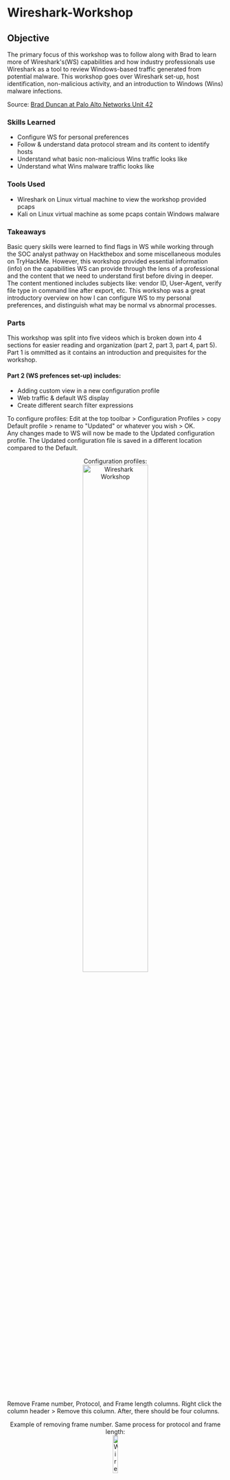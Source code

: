 # Wireshark-Workshop

## Objective
The primary focus of this workshop was to follow along with Brad to learn more of Wireshark's(WS) capabilities and how industry professionals use Wireshark as a tool to review Windows-based traffic generated from potential malware. This workshop goes over Wireshark set-up, host identification, non-malicious activity, and an introduction to Windows (Wins) malware infections. 

Source: [Brad Duncan at Palo Alto Networks Unit 42](https://unit42.paloaltonetworks.com/wireshark-workshop-videos/)

### Skills Learned
- Configure WS for personal preferences
- Follow & understand data protocol stream and its content to identify hosts
- Understand what basic non-malicious Wins traffic looks like
- Understand what Wins malware traffic looks like

### Tools Used
- Wireshark on Linux virtual machine to view the workshop provided pcaps
- Kali on Linux virtual machine as some pcaps contain Windows malware

### Takeaways
Basic query skills were learned to find flags in WS while working through the SOC analyst pathway on Hackthebox and some miscellaneous modules on TryHackMe. However, this workshop provided essential information (info) on the capabilities WS can provide through the lens of a professional and the content that we need to understand first before diving in deeper. The content mentioned includes subjects like: vendor ID, User-Agent, verify file type in command line after export, etc. This workshop was a great introductory overview on how I can configure WS to my personal preferences, and distinguish what may be normal vs abnormal processes. 

### Parts
This workshop was split into five videos which is broken down into 4 sections for easier reading and organization (part 2, part 3, part 4, part 5). Part 1 is ommitted as it contains an introduction and prequisites for the workshop.

#### Part 2 (WS prefences set-up) includes: 
- Adding custom view in a new configuration profile
- Web traffic & default WS display
- Create different search filter expressions

To configure profiles: Edit at the top toolbar > Configuration Profiles > copy Default profile > rename to "Updated" or whatever you wish > OK. <br/>
Any changes made to WS will now be made to the Updated configuration profile. The Updated configuration file is saved in a different location compared to the Default. 
<p align="center">
Configuration profiles: <br/>
<img src="https://i.imgur.com/eMATvbW.png" height="55%" width="55%" alt="Wireshark Workshop"/>
<br />
<br />

Remove Frame number, Protocol, and Frame length columns. Right click the column header > Remove this column. After, there should be four columns. 
<p align="center">
Example of removing frame number. Same process for protocol and frame length: <br/>
<img src="https://i.imgur.com/F7ZxpGs.png" height="15%" width="15%" alt="Wireshark Workshop"/>
<br />
Display with four columns: <br/>
<img src="https://i.imgur.com/0LkocNG.png" height="60%" width="60%" alt="Wireshark Workshop"/>
<br />
<br />

To add/remove display columns: right click any column header > column preferences > add column button at the bottom > update column title > change column type > drag column to proper location.
<p align="center">
Right click any column > column preferences: <br/>
<img src="https://i.imgur.com/MV7sRaj.png" height="20%" width="20%" alt="Wireshark Workshop"/>
<br />
Column preferences: <br/>
<img src="https://i.imgur.com/p1bcm17.png" height="65%" width="65%" alt="Wireshark Workshop"/>
<br />
Add a new column: <br/>
<img src="https://i.imgur.com/P03Sxi0.png" height="20%" width="20%" alt="Wireshark Workshop"/>
<br />
Update title to Port & type=destination port (unresolved: shows raw port number): <br/>
<img src="https://i.imgur.com/Dl7dbqP.png" height="35%" width="35%" alt="Wireshark Workshop"/>
<br />
Adding another column for unresolved source port > drag to preferred display location: <br/>
<img src="https://i.imgur.com/GsqxRtQ.png" height="35%" width="35%" alt="Wireshark Workshop"/>
<br />
Final column preferences: <br/>
<img src="https://i.imgur.com/Htkc83S.png" height="35%" width="35%" alt="Wireshark Workshop"/>
<br />
Final column display. Small nitpick here is to allign all content to the left: <br/>
<img src="https://i.imgur.com/UauHh7t.png" height="70%" width="70%" alt="Wireshark Workshop"/>
<br />
<br />

Optional but time display format can be edited for ease of viewing as well. View at the top toolbar > Time Display Format > UTC Year, Day of Year, and Time of Day. Select Seconds instead. 
<p align="center">
Time Display Format: <br/>
<img src="https://i.imgur.com/M79dQpl.png" height="50%" width="50%" alt="Wireshark Workshop"/>
<br />
Select Seconds instead of the default Automatic: <br/>
<img src="https://i.imgur.com/p6Yfh9a.png" height="40%" width="40%" alt="Wireshark Workshop"/>
<br />
Results in a cleaner time display: <br/>
<img src="https://i.imgur.com/NLTqn0u.png" height="30%" width="30%" alt="Wireshark Workshop"/>
<br />
<br />

Adding additional custom columns to display host names associated with HTTP and HTTPS traffic when reviewing web traffic. Similar steps to earlier for adding/removing display columns. <br />
Column preferences > Add a new column > rename to Host > Type = Custom > Fields = _http.host or tls.handshake.extensions_server_name_ > move column above Info > Apply > OK. 
<p align="center">
Add Custom column: <br/>
<img src="https://i.imgur.com/l3VLakt.png" height="70%" width="70%" alt="Wireshark Workshop"/>
<br />
Now see Host info: <br/>
<img src="https://i.imgur.com/G3E0UTC.png" height="40%" width="40%" alt="Wireshark Workshop"/>
<br />
<br />

Add and save commonly used search filter expressions as display filter buttons so there is no need to manually input the query each time. To the right of the filter query bar > + to Add a display filter button > input name for the filter > input the specific filter query > OK. <br />
Add and save three filters: 
- Basic web filter: _(http.request or tls.handshake.type eq 1) and !(ssdp)_ is a basic search filter for web traffic that reveals HTTP URLs & HTTPS domain names, and hides SSDP traffic that is not necessary when reviewing web traffic.
- Basic+ web filter: _(http.request or tls.handshake.type eq 1 or tcp.flags eq 0x0002) and !(ssdp)_ is the basic filter and looks for TCP segments that have SYN flags because we are looking for the start or attempted start of any TCP connections.
- Basic+ web + DNS filter: _(http.request or tls.handshake.type eq 1 or tcp.flags eq 0x0002 or dns) and !(ssdp)_ is the basic+ web filter and looks at DNS queries and responses.
<p align="center">
Add display filter: <br/>
<img src="https://i.imgur.com/apnC2Ut.png" height="20%" width="20%" alt="Wireshark Workshop"/>
<br />
Add basic web filter: <br/>
<img src="https://i.imgur.com/8wZXEXg.png" height="120%" width="120%" alt="Wireshark Workshop"/>
<br />
Add basic+ web filter: <br/>
<img src="https://i.imgur.com/BMLgDTG.png" height="120%" width="120%" alt="Wireshark Workshop"/>
<br />
Add basic+ web + DNS filter: <br/>
<img src="https://i.imgur.com/gi8FL36.png" height="120%" width="120%" alt="Wireshark Workshop"/>
<br />
Results: <br/>
<img src="https://i.imgur.com/fIjiuSB.png" height="50%" width="50%" alt="Wireshark Workshop"/>
<br />
<br />

Export the updated configuration file so it can be imported into WS on a different machine if needed! Edit in the top toolbar > Configuration Profiles > Export > Rename > Save
<p align="center">
Export configuration profile: <br/>
<img src="https://i.imgur.com/8V0IrB6.png" height="40%" width="40%" alt="Wireshark Workshop"/>
<br />
Rename configuration profile & save: <br/>
<img src="https://i.imgur.com/nT0k0D4.png" height="50%" width="50%" alt="Wireshark Workshop"/>
<br />
<br />
  
#### Part 3 (Host Identification) includes locating & finding: 
- Host information
- Operating System (OS) and web browser
- Windows User Account Name in Kerberos traffic from an Active Directory environment
- Other options for Windows host name

Host information: open pcap provided in workshopp > click on basic web filter > first three bytes of a MAC address represents the vendor ID of the machine _but_ not always as MAC addresses can be changed using various methods. 
<p align="center">
Apple vendor ID example: <br/>
<img src="https://i.imgur.com/mateVg7.png" height="50%" width="50%" alt="Wireshark Workshop"/>
<br />
<br />

DHCP is how a host network hardware gets an IP address so if filtering by DHCP, we see an initial source IP address of 0.0.0.0 when it sends a DHCP request asking to be assigned an IP address. The DHCP server's IP address in the image below is 10.5.3.1 and issues the IP address of 10.5.3.177 with an ACK (acknowledge) message.
<p align="center">
DHCP Request & ACK: <br/>
<img src="https://i.imgur.com/5Hnd4Ic.png" height="70%" width="70%" alt="Wireshark Workshop"/>
<br />

Expanding on request frame details under DHCP > we can see the requested IP address > also see the host name indicating traffic is from Apple hardware. 
<p align="center">
Frame details: <br/>
<img src="https://i.imgur.com/TxfjyhH.png" height="40%" width="40%" alt="Wireshark Workshop"/>
<br />

Another option is filtering by NetBIOS name server (nbns) which can be used to identify host names for Windows hosts & macOS hosts.
<p align="center">
Filter by nbns: <br/>
<img src="https://i.imgur.com/3RyYPZQ.png" height="80%" width="80%" alt="Wireshark Workshop"/>
<br />
<br />

In the following examples below, we look for OS & Web browser information in unencrypted HTTP request headers. 

##### Examples: 3.1, 3.2, 3.3, 3.4
Example 3.1: open pcap > basic web filter > follow TCP stream of the first HTTP request to kansastravel.org by right-clicking the desired packet > Follow > TCP stream > look for user-agent line in the HTTP GET request headers > Browser and OS information should be present. 
<p align="center">
Follow TCP stream: <br/>
<img src="https://i.imgur.com/xhrPmxo.png" height="50%" width="50%" alt="Wireshark Workshop"/>
<br />
TCP stream information: <br/>
<img src="https://i.imgur.com/3ZgmnI7.png" height="70%" width="70%" alt="Wireshark Workshop"/>
<br />
10_15_7 is the latest macOS Catalina version: <br/>
<img src="https://i.imgur.com/rBu6bEr.png" height="30%" width="30%" alt="Wireshark Workshop"/>
<br />
<br />

Example 3.2: open pcap > DHCP Request packet frame details state LG electronics for vendor ID but only "android" for Host name > basic web filter > follow TCP stream of first HTTP request to miniaturymazowieckie.com > review user-agent line > Google search the model.
<p align="center">
Packet frame details: <br/>
<img src="https://i.imgur.com/QqWyo8h.png" height="50%" width="50%" alt="Wireshark Workshop"/>
<br />
User-agent information of first HTTP GET request: <br/>
<img src="https://i.imgur.com/5fOz7dG.png" height="70%" width="70%" alt="Wireshark Workshop"/>
<br />
Search reveals LM0x210APM as a LG prepaid phone: <br/>
<img src="https://i.imgur.com/dNj5Prm.png" height="50%" width="50%" alt="Wireshark Workshop"/>
<br />
<br />

Example 3.3: open pcap > DHCP Request packet frame details does not state vendor ID & Host name > basic web filter > follow TCP stream of first HTTP request to nelson-haha.api-meal.eu > review user-agent line to determine Vendor ID/device & OS used by the host.
<p align="center">
No vendor ID & host name in frame details: <br/>
<img src="https://i.imgur.com/F8j3T4K.png" height="50%" width="50%" alt="Wireshark Workshop"/>
<br />
Pixel 4A as the device & Chrome as the browser: <br/>
<img src="https://i.imgur.com/ePBK7ku.png" height="80%" width="80%" alt="Wireshark Workshop"/>
<br />
<br />

Example 3.4: little information displayed but we want to find the host name & Windows user account name. Filter by kerberos.CNameString and expand the frame details down to CNameString. Apply CNameString as a Column to find the Windows account user name. Use basic web filter to reveal their web traffic history. <br/>
kerberos.CNameString filter is used as Kerberos traffic has TCP fragments that reveal the host name & Windows user account name. 
<p align="center">
kerberos.CNameString filter: <br/>
<img src="https://i.imgur.com/iv5yG1K.png" height="50%" width="50%" alt="Wireshark Workshop"/>
<br />
Apply as Column from CNameString: <br/>
<img src="https://i.imgur.com/YWAONs7.png" height="40%" width="40%" alt="Wireshark Workshop"/>
<br />
Scroll until a Windows account name is located: <br/>
<img src="https://i.imgur.com/A6Y5d6l.png" height="30%" width="30%" alt="Wireshark Workshop"/>
<br />
Basic web filter > follow TCP stream of first HTTP GET request: <br/>
<img src="https://i.imgur.com/K81995R.png" height="80%" width="80%" alt="Wireshark Workshop"/>
<br />
TCP stream info: <br/>
<img src="https://i.imgur.com/rbV9m1U.png" height="80%" width="80%" alt="Wireshark Workshop"/>
<br />
Summary of example 4. In this pcap, it looks like Windows account user rakesh.modi navigated to domain 'redhill.net.au' using Windows OS and Chrome browser. In the basic web filter screenshot, Tile-service… GET request is also HTTP but a simple search online show that it's a default application being loaded after user sign-in. <br/>
<br/>
<br/>

When investigating suspicious traffic; filtering by DHCP, nbns, or Kerberos may not provide hostname details. Another option is filtering by Server Message Block (SMB) traffic to look for Host Annoucements. 
<p align="center">
SMB filter: <br/>
<img src="https://i.imgur.com/XJbq1Tt.png" height="85%" width="85%" alt="Wireshark Workshop"/>
<br />
<br />

#### Part 4 (non-malicious activity) includes:
- OS traffic
- Web browsers traffic
- Application updates
- Traffic from various protocols (Swarm, IRC, FTP, Tor, Email, SMB)
  
##### Examples: 4.1, 4.2, 4.3, 4.4, 4.5, 4.6, 4.7, 4.8, 4.9
Example 4.1: imagine investigating a possible Wins malware alert but it turns out to be a Linux OS. Open pcap > basic web filter > find port 55360 frame > follow TCP stream.
<p align="center">
Alert details: <br/>
<img src="https://i.imgur.com/IvjWqHJ.png" height="40%" width="40%" alt="Wireshark Workshop"/>
<br />
Port 55360 frame: <br/>
<img src="https://i.imgur.com/BMQRKDI.png" height="95%" width="95%" alt="Wireshark Workshop"/>
<br />
OS is Fedora Linux > resolve the alert: <br/>
<img src="https://i.imgur.com/OX8NR9Q.png" height="60%" width="60%" alt="Wireshark Workshop"/>
<br />
<br />

Example 4.2: pcap contains traffic from Wins 10 periodically downloading images from store-images.s-microsoft.com for Microsoft (MS) store and/or other MS apps. <br />
Open pcap > basic web filter > follow TCP stream of any frame from store-images.s-microsoft.com > no user-agent line in request header is normal for this type of traffic > response headers show jpeg image as the content type. <br />
The image file can be exported: File > Export Objects > HTTP > Save the first image > example of the image for the MS store.
<p align="center">
Follow TCP stream of store-images.s-microsoft.com host : <br/>
<img src="https://i.imgur.com/PamywHd.png" height="60%" width="60%" alt="Wireshark Workshop"/>
<br />
Request & Response headers: <br/>
<img src="https://i.imgur.com/lrIRQ0x.png" height="50%" width="50%" alt="Wireshark Workshop"/>
<br />
Export HTTP file: <br/>
<img src="https://i.imgur.com/z5VxO16.png" height="70%" width="70%" alt="Wireshark Workshop"/>
<br />
Save the file: <br/>
<img src="https://i.imgur.com/7zESQJf.png" height="10%" width="10%" alt="Wireshark Workshop"/>
<br />
Open the saved file to view image: <br/>
<img src="https://i.imgur.com/ti5g6UJ.png" height="35%" width="35%" alt="Wireshark Workshop"/>
<br />
<br />

Example 4.3: pcap contains traffic caused by Swarm protocol. Swarm is used to deliver Windows updates from other Wins computers (delivery optimization in system settings) using TCP port 7680 between Wins clients in the same LAN. <br/>
Open pcap > basic+ web filter > 2 TCP SYN segments represent the start of 2 TCP streams > follow first frame's TCP stream > not much data but Swarm protocol is stated in the traffic > comes from both sender and receiver. 
<p align="center">
TCP SYN frame: <br/>
<img src="https://i.imgur.com/Yc9AVGz.png" height="60%" width="60%" alt="Wireshark Workshop"/>
<br />
TCP stream information: <br/>
<img src="https://i.imgur.com/CUB8laO.png" height="70%" width="70%" alt="Wireshark Workshop"/>
<br />
<br />

Example 4.4: pcap contains traffic caused by Chrome and Edge (based on Chromium). Chrome & Edge send DNS queries for random text string queries representing non-existent domains. This is how the browsers ensure the internet service provider is not redirecting any traffic for non-existent domains. The non-existent domain queries should not resolve which is why there are repeats in the pcap; if there is a response, the response should be NXDOMAIN. <br/>
Open pcap > filter by "dns" > notice 3 DNS queries to random string of letters ending in localdomain > filter specifically by "dns.qry.name contains localdomain" > filter by "nbns". <br/>
NBNS traffic is seen due to Windows trying the same name query over NBNS if DNS query does not resolve or get a response from a DNS server.
<p align="center">
Filter by "dns": <br/>
<img src="https://i.imgur.com/Jlevn2X.png" height="60%" width="60%" alt="Wireshark Workshop"/>
<br />
Filter by "dns.qry.name contains localdomain": <br/>
<img src="https://i.imgur.com/3I9s9pl.png" height="60%" width="60%" alt="Wireshark Workshop"/>
<br />
Filter by "nbns": <br/>
<img src="https://i.imgur.com/K0Y7TOb.png" height="60%" width="60%" alt="Wireshark Workshop"/>
<br />
<br />

Example 4.5: pcap contains traffic caused by Chrome and Edge updates to the browser. Updates to either browser generates HTTP traffic to domains ending in .gvt1.com to update the browser. <br />
Open pcap > basic web filter.
<p align="center">
Basic web filter: <br/>
<img src="https://i.imgur.com/9nfBII4.png" height="80%" width="80%" alt="Wireshark Workshop"/>
<br />
<br />

Example 4.6: pcap contains traffic generated by FileZilla on a Wins 10 host. Traffic to 193.104.215.67 over TCP port 21 is seen. TCP port 21 is the FTP control channel; TCP ports 21637 & 50926 is the FTP data channel. <br />
Using basic+ web + DNS filter, we follow multiple TCP streams in this example: the 1st SYN segment to TCP port 21, the 1st SYN segment with destination port of 21637, the 2nd SYN segment going to TCP port 21, and the SYN segment going to TCP port 50936.
<p align="center">
Basic + DNS filter > follow TCP stream of 3rd frame (49683 -> 21): <br/>
<img src="https://i.imgur.com/atsqAYy.png" height="60%" width="60%" alt="Wireshark Workshop"/>
<br />
TCP stream displays Anonymous user (logging in) & LIST (lists the directory of the FTP server): <br/>
<img src="https://i.imgur.com/Igq6AlW.png" height="30%" width="30%" alt="Wireshark Workshop"/>
<br />
TCP stream of 4th frame (destination port of 21637) displays a directory list from the FTP server: <br/>
<img src="https://i.imgur.com/uivjFe4.png" height="50%" width="50%" alt="Wireshark Workshop"/>
<br />
TCP stream of 5th frame (2nd SYN segment going to port 21) displays user retrieving a file named 'licenses.txt': <br/>
<img src="https://i.imgur.com/2qtUBSr.png" height="50%" width="50%" alt="Wireshark Workshop"/>
<br />
TCP stream of 6th frame (SYN segment going to port 50926) displays license.txt file content: <br/>
<img src="https://i.imgur.com/Z7zKTv0.png" height="50%" width="50%" alt="Wireshark Workshop"/>
<br />
  
_ftp.request.command or ftp-data_ command can be used to see the flow of events.
<p align="center">
Flow of events: <br/>
<img src="https://i.imgur.com/5vwQ5B9.png" height="50%" width="50%" alt="Wireshark Workshop"/>
<br />
<br />

Example 4.7: pcap contains traffic generated by gmail using Thunderbird email client on a Wins 10 host. <br/> 
Open pcap > basic+ web + DNS filter > two DNS queries for imap.gmail & smtp.gmail.com > both traffic are encrypted (IMAPS protocol) so following TCP streams display nothing.
<p align="center">
Basic+ web + DNS filter > follow TCP stream of first imap.gmail.com frame: <br/>
<img src="https://i.imgur.com/kXQI6BG.png" height="60%" width="60%" alt="Wireshark Workshop"/>
<br />
TCP stream encrypted content: <br/>
<img src="https://i.imgur.com/RVqirGQ.png" height="50%" width="50%" alt="Wireshark Workshop"/>
<br />
<br />

Example 4.8: pcap contains traffic generated by an unsecure email using Thunderbird on a Wins 10 host. <br/> 
Open pcap > basic+ web + DNS filter > notice two SYN segments over port 110 (POP traffic) > also notice some traffic to port 587 (SMTP traffic) > SMTP traffic is encrypted after connecting to the mail server > filter by SMTP > commands to connect to mail server before a TLS encrypted pipeline is established > follow TCP stream of any SMTP frame > see SMTP traffic but no SMTP data. <br/> 
Back to basic+ web + DNS filter > follow TCP stream of first frame going to port 110 > notice plain login base64 string representing non-encrypted login data > copy the base64 string and decrypt > decrypted string states email address and password > back to TCP stream of pop traffic > email content can be seen in plaintext. 
<p align="center">
Basic+ web + DNS filter > two SYN segments over port 110 & some traffic to port 587: <br/>
<img src="https://i.imgur.com/BsgrWM8.png" height="70%" width="70%" alt="Wireshark Workshop"/>
<br />
Filter by SMTP & follow TCP stream of any SMTP frame: <br/>
<img src="https://i.imgur.com/D13iR02.png" height="70%" width="70%" alt="Wireshark Workshop"/>
<br />
SMTP TCP stream displays traffic but no data: <br/>
<img src="https://i.imgur.com/TxInUO2.png" height="35%" width="35%" alt="Wireshark Workshop"/>
<br />
Basic+ web + DNS filter > follow TCP stream of either port 110 traffic: <br/>
<img src="https://i.imgur.com/pA00BjP.png" height="60%" width="60%" alt="Wireshark Workshop"/>
<br />
AUTH PLAIN=no information is encrypted > string is base64 binary: <br/>
<img src="https://i.imgur.com/uS21Gnk.png" height="55%" width="55%" alt="Wireshark Workshop"/>
<br />
Copy & paste base64 string into decoder: <br/>
<img src="https://i.imgur.com/HdRCTHS.png" height="35%" width="35%" alt="Wireshark Workshop"/>
<br />
TCP stream content display email content in plain text: <br/>
<img src="https://i.imgur.com/Q2wXh9z.png" height="35%" width="35%" alt="Wireshark Workshop"/>
<br />
<br/>

Example 4.9: pcap contains traffic recorded from an Active Directory (AD) environment with a fake domain name. In the environment, a Wins client's Z: drive is mapped to a shared folder on the Domain Controller (DC). Someone dragged a file named 2021-calendar-blank.xlsx from the Z: drive to the desktop on the Windows client. <br/>
Open pcap > export SMB objects: File > Export Object > SMB > select the file that show 100% in the content type > save the SMB export. <br/>
After exporting, WS automatically directs to the frame (Read Reponse) that was exported. Follow TCP stream > no meaningful information so ignore the ascii text and scroll up the data stream to look in the Info column details > verify the file type in Kali terminal. 
<p align="center">
Export SMB objects: <br/>
<img src="https://i.imgur.com/6lrvm7C.png" height="35%" width="35%" alt="Wireshark Workshop"/>
<br />
Select the correct object(100%) & Save: <br/>
<img src="https://i.imgur.com/ZeFNUZ1.png" height="60%" width="60%" alt="Wireshark Workshop"/>
<br />
Auto directed to the frame that we exported: <br/>
<img src="https://i.imgur.com/9xy2RQu.png" height="70%" width="70%" alt="Wireshark Workshop"/>
<br />
TCP stream has meaningless information: <br/>
<img src="https://i.imgur.com/Yr5DvPE.png" height="45%" width="45%" alt="Wireshark Workshop"/>
<br />
The file's request & response earlier in the data stream: <br/>
<img src="https://i.imgur.com/a1Cx0og.png" height="50%" width="50%" alt="Wireshark Workshop"/>
<br />
Locate exported file: <br/>
<img src="https://i.imgur.com/QRGkAGl.png" height="10%" width="10%" alt="Wireshark Workshop"/>
<br />
Kali does not have excel so verify file type via Terminal: <br/>
<img src="https://i.imgur.com/1BAiHxA.png" height="40%" width="40%" alt="Wireshark Workshop"/>
<br />
<br />

#### Part 5 (malicious acitivy) includes:
- Brief overview of Mass Distribution (Commodity) Malware
- Malware -> review malicious HTTP traffic (generally easy to detect)
- Malware -> review malicious HTTPS/SSL/TLS traffic
- Malware -> review malicious TCP traffic

There are two common types of delivery for Windows-based malware: files/links sent through email _or_ sent through (malicious) web traffic such as ads or compromised websites. 
- Typically, a Windows executable is stored within an archive file attached to an email. This is easy for email filtering to catch. <br /> How it works: Email has an attachment within -> ZIP attached archive -> extracted executable malware. Windows by default hide file extensions so victims may not see the .exe for the extracted file name. <br /> Links sent through email are more complicated but involves enabling macros on a malicious word/excel document. 
<p align="center">
Example: user may only see the Adobe file ending in pdf: <br/>
<img src="https://i.imgur.com/XvtFH3n.png" height="35%" width="35%" alt="Wireshark Workshop"/>
<br />
  
- Without using emails, malware can be distributed via malicious web ads or traffic. <br /> Via malicious web ads: bad actors purchase/create malicious web ads that may be posted on legitmate websites generating traffic to unwanted or malicious URLs/files. <br /> Via web ads or traffic: bad actors compromise legitimate websites by injecting code into the web pages generating traffic to unwanted or malicious URLs/files.

An example of malicious HTTP, HTTPS/SSL/TLS, and TCP traffic will be displayed below.

##### Examples: 5.1, 5.2, 5.3
Example 5.1: pcap contains post-infection unencrypted traffic caused by Formbook malware. Formbook is a messy/noisy type of malware that generate a lot of HTTP GET & POST requests. Any form of Formbook will cause the same patterns in GET & POST requests; note that other Formbooks will have different patterns. <br /> Malware was delivered as an email with an attachment -> attached ZIP archive -> extracted malware. <br /> 

Open pcap > basic web filter > scroll down to see more HTTP requests > this Formbook sample has the first four characters as e8bw > follow TCP stream of any HTTP GET request > minimal information in the HTTP request headers indicate likely malicious activity > new search filter show the HTTP responses to the GET requests > basic + DNS filter > find indicators of some domains that were contacted by Formbook malware that did not resolve.
<p align="center">
e8bw Formbook pattern for any domain it's going to: <br/>
<img src="https://i.imgur.com/G2mf1Ww.png" height="40%" width="40%" alt="Wireshark Workshop"/>
<br />
Follow TCP stream of any initial HTTP GET request: <br/>
<img src="https://i.imgur.com/PF0Iiht.png" height="55%" width="55%" alt="Wireshark Workshop"/>
<br />
Minimal HTTP request headers information is likely malicious activity: <br/>
<img src="https://i.imgur.com/WODp8DV.png" height="50%" width="50%" alt="Wireshark Workshop"/> 
<br />
Edit basic web query to "(http.request or http.response or tls.handshake.type eq 1) and !(ssdp)" to view HTTP responses: <br/>
<img src="https://i.imgur.com/RBjlyk0.png" height="60%" width="60%" alt="Wireshark Workshop"/>
<br />
Follow TCP stream of a GET request that has a 200 OK response: <br/>
<img src="https://i.imgur.com/eZrXYIb.png" height="60%" width="60%" alt="Wireshark Workshop"/>
<br />
Similar minimal HTTP request headers: <br/>
<img src="https://i.imgur.com/ddeP0xG.png" height="80%" width="80%" alt="Wireshark Workshop"/>
<br />
Basic+ web + DNS filter & scroll around > notice some domains contacted by Formbook but they did not resolve: <br/>
<img src="https://i.imgur.com/WXS5AW8.png" height="50%" width="50%" alt="Wireshark Workshop"/>
<br />
<br />

Example 5.2: pcap contains post-infection HTTPS traffic caused by a Dridex malware. <br />
Malware was sent through email with an excel attachment or a link to download an excel file that enabled macros resulting in HTTPS traffic to retrieve a Dridex DLL. The DLL is used to infect the vulnerable Wins host with Dridex malware. <br/>

Open pcap > basic web filter > lots of MS related traffic > scrolling around, notice some encrypted traffic to TCP port 443 with no associated domain which is unusual, and to port 7443 which is not a standard port for web traffic > notice there is one non-MS related domain > Follow TCP stream of non-MS related domain frame > Google search domain in quotation marks to not directly enter a possible malicious domain > check domain at https://urlhaus.abuse.ch/ (platform for sharing malicious URLs that spread malware) > Click on the result to get more information > Malicious DLL's downloaded on Mar 10 & 11, 2021 that were submitted to Virustotal. Cross reference the time from URLhaus with the pcap frame > circumstancial evidence that the HTTPS traffic returned a DLL for Dridex. <br/>
<p align="center">
Traffic to ports 7443 & 443 with no domains: <br/>
<img src="https://i.imgur.com/Neib2F8.png" height="50%" width="50%" alt="Wireshark Workshop"/>
<br/>
1 non-MS related domain & follow TCP stream: <br/>
<img src="https://i.imgur.com/PcEFME9.png" height="60%" width="60%" alt="Wireshark Workshop"/>
<br />
TCP stream; info shows that it's using Let's Encrypt certificate (not inherently malicious): <br/>
<img src="https://i.imgur.com/tpLwDQE.png" height="50%" width="50%" alt="Wireshark Workshop"/>
<br/>
No results when Google searched the domain: <br/>
<img src="https://i.imgur.com/Vwcflj3.png" height="50%" width="50%" alt="Wireshark Workshop"/>
<br />
Domain search results in URLhaus prompted a report from March 10, 2021: <br/>
<img src="https://i.imgur.com/nzEfkhx.png" height="80%" width="80%" alt="Wireshark Workshop"/>
<br/>
URLhaus more information: <br/>
<img src="https://i.imgur.com/Eczo3Qn.png" height="50%" width="50%" alt="Wireshark Workshop"/>
<br />
Malicious DLL downloads: <br/>
<img src="https://i.imgur.com/8CFmvbg.png" height="70%" width="70%" alt="Wireshark Workshop"/>
<br/>
Date of the traffic to domain in question: <br/>
<img src="https://i.imgur.com/Btpn7x9.png" height="70%" width="70%" alt="Wireshark Workshop"/>
<br />

Based on the results; there are 4 suspicious IP addresses: a probable HTTPS request for Dridex DLL at destination IP address 192.185.131.33 via port 443, 3 destination IP addresses for probable Dridex post-infection HTTPS traffic (210.65.244.166 via port 443, 178.33.183.53 via port 7443, & 45.145.55.170 via port 443). <br/>
Dridex post-infection traffic uses IP addresses without domain names & sometimes uses a non-standard port for HTTPS traffic instead of TCP port 443. <br/>
Command & control Dridex malware use self-signed certificates with unusual strings in the certificate issuer data. Certificate issuer data can be found using the query format "tls.handshake.type eq 11 + ip addresses". In this example, the query is: "tls.handshake.type eq 11 and (ip.addr eq 210.65.244.166 or ip.addr eq 178.33.183.53 or ip.addr eq 45.145.55.170)". <br/>

To view the certificate details: use the query above > expand frame details by clicking on TLS > Handshake Protocol: Certificate > Handshake Protocol: Certificate > Certificates (996 bytes) > Certificate [...]: 308 ... > signedCertificate > issuer:rdnSequence > rdSequence > somewhat random fieldnames/strings for the certificate. Other IP source addresses show similar unusual strings as well.
<p align="center">
4 suspicious IP addresses: <br/>
<img src="https://i.imgur.com/c56xYUR.png" height="60%" width="60%" alt="Wireshark Workshop"/>
<br />
New query with 3 IP addresses > Expand frame details with TLS: <br/>
<img src="https://i.imgur.com/WF6C88a.png" height="80%" width="80%" alt="Wireshark Workshop"/>
<br />
Random certificate issuer data: <br/>
<img src="https://i.imgur.com/jFktf9n.png" height="60%" width="60%" alt="Wireshark Workshop"/>
<br />
Different frame from source IP 45.145.55.170 certificate issuer data: <br/>
<img src="https://i.imgur.com/3hgBjUe.png" height="60%" width="60%" alt="Wireshark Workshop"/>
<br />
Normal MiS certificate issuer example: <br/>
<img src="https://i.imgur.com/v5W5m76.png" height="60%" width="60%" alt="Wireshark Workshop"/>
<br />
<br />

Example 5.3: pcap contains post-infection traffic caused by the Remcos RAT (remote access rat) resulting in TCP traffic that is not web/HTTP/HTTPS based. <br />
Malware was sent through email with a HTTPS link to download a ZIP archive containing a Windows executable file. <br />

Open pcap > basic web filter > notice HTTPS traffic & Microsoft domains except 2 Discord domains > not enough information to verify if cdn.discordapp.com was malicious. <br />
Use basic+ web filter or basic+ web + DNS filter to find Remcos RAT traffic > basic + web filter > notice 3 SYN segments indicating the start of TCP streams to a destination port of 2555 & IP address of 79.134.255.19 > input new WS filter to focus on that traffic "tcp.port eq 2555 and tcp.flags eq 0x0002" > follow TCP stream of the first frame in the results > see lots of information (host name, windows user account name, OS, executable file path for Remcos RAT, etc) > scroll down > see a password list word document opened through Microsoft Word. 
<p align="center">
Basic web filter: <br/>
<img src="https://i.imgur.com/APtIbQt.png" height="60%" width="60%" alt="Wireshark Workshop"/>
<br/>
Basic + web filter traffic to port 2555: <br/>
<img src="https://i.imgur.com/uusgUJt.png" height="70%" width="70%" alt="Wireshark Workshop"/>
<br/>
Port 2555 specific query: <br/>
<img src="https://i.imgur.com/MP5nEv7.png" height="60%" width="60%" alt="Wireshark Workshop"/>
<br/>
TCP stream of first frame: <br/>
<img src="https://i.imgur.com/UhVb1Ke.png" height="70%" width="70%" alt="Wireshark Workshop"/>
<br/>

Follow TCP stream of second frame in the port 2555 specific query > looks like an JFIF image file > show the stream as RAW data and save it > open terminal and "file" command to verify file type.
<p align="center">
TCP stream of second frame displaying JFIF: <br/>
<img src="https://i.imgur.com/oV9AMmp.png" height="60%" width="60%" alt="Wireshark Workshop"/>
<br/>
Display as Raw data: <br/>
<img src="https://i.imgur.com/62Rd4at.png" height="50%" width="50%" alt="Wireshark Workshop"/>
<br/>
Save the Raw data: <br/>
<img src="https://i.imgur.com/CKARFtn.png" height="50%" width="50%" alt="Wireshark Workshop"/>
<br/>
<img src="https://i.imgur.com/1w23rNG.png" height="15%" width="15%" alt="Wireshark Workshop"/>
<br/>
Verify file type in terminal: <br/>
<img src="https://i.imgur.com/vB4LJRW.png" height="40%" width="40%" alt="Wireshark Workshop"/>
<br/>

Follow TCP stream of third frame in the port 2555 specific query > blue data is the response from the Remcos RAT command & control server > scroll to the very bottom and actual information from the infected Windows host is surfaced > scrolling up a little, credentials to various accounts in web browsers are surfaced as well. 
<p align="center">
TCP stream of third frame displaying Remcos RAT response: <br/>
<img src="https://i.imgur.com/JMCuHuO.png" height="70%" width="70%" alt="Wireshark Workshop"/>
<br/>
Info of the infected host: <br/>
<img src="https://i.imgur.com/9iqJfSW.png" height="40%" width="40%" alt="Wireshark Workshop"/>
<br/>
User's credentials to their LinkedIn account: <br/>
<img src="https://i.imgur.com/ISe1PL3.png" height="60%" width="60%" alt="Wireshark Workshop"/>
<br/>

Sometimes, DNS queries resolve to the IP address used by the Remcos RAT command & control server. The queries would be seen right before the TCP SYN segments to TCP port 2555. In this example, traffic is going directly to the IP with no associated domains. Different Remcos RAT malware samples use different IP addresses and different TCP destination ports; this example happens to be TCP port 2555. 
<p align="center">
No DNS query prior to port 2555 SYN segment: <br/>
<img src="https://i.imgur.com/XvT7GMB.png" height="60%" width="60%" alt="Wireshark Workshop"/>
<br/>
